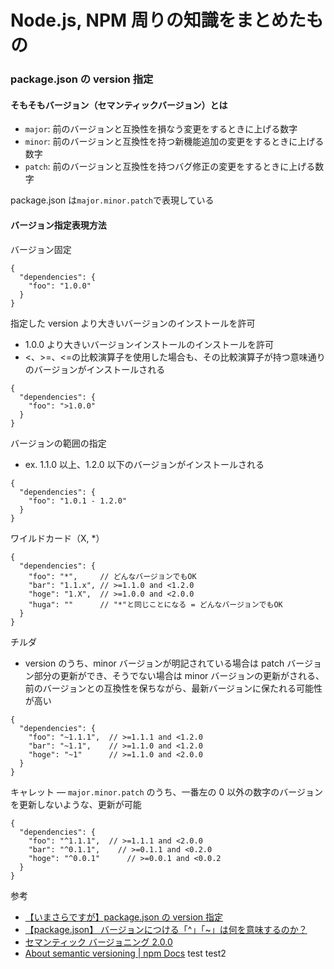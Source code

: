 # Node.js, NPM 周りの知識をまとめたもの

### package.json の version 指定

#### そもそもバージョン（セマンティックバージョン）とは

- `major`: 前のバージョンと互換性を損なう変更をするときに上げる数字
- `minor`: 前のバージョンと互換性を持つ新機能追加の変更をするときに上げる数字
- `patch`: 前のバージョンと互換性を持つバグ修正の変更をするときに上げる数字

package.json は`major.minor.patch`で表現している

#### バージョン指定表現方法

バージョン固定

```
{
  "dependencies": {
    "foo": "1.0.0"
  }
}
```

指定した version より大きいバージョンのインストールを許可

- 1.0.0 より大きいバージョンインストールのインストールを許可
- <、>=、<=の比較演算子を使用した場合も、その比較演算子が持つ意味通りのバージョンがインストールされる

```
{
  "dependencies": {
    "foo": ">1.0.0"
  }
}
```

バージョンの範囲の指定

- ex. 1.1.0 以上、1.2.0 以下のバージョンがインストールされる

```
{
  "dependencies": {
    "foo": "1.0.1 - 1.2.0"
  }
}
```

ワイルドカード（X, \*）

```
{
  "dependencies": {
    "foo": "*",     // どんなバージョンでもOK
    "bar": "1.1.x", // >=1.1.0 and <1.2.0
    "hoge": "1.X",  // >=1.0.0 and <2.0.0
    "huga": ""      // "*"と同じことになる = どんなバージョンでもOK
  }
}
```

チルダ

- version のうち、minor バージョンが明記されている場合は patch バージョン部分の更新ができ、そうでない場合は minor バージョンの更新がされる、前のバージョンとの互換性を保ちながら、最新バージョンに保たれる可能性が高い

```
{
  "dependencies": {
    "foo": "~1.1.1",  // >=1.1.1 and <1.2.0
    "bar": "~1.1",    // >=1.1.0 and <1.2.0
    "hoge": "~1"      // >=1.1.0 and <2.0.0
  }
}
```

キャレット
― `major.minor.patch` のうち、一番左の 0 以外の数字のバージョンを更新しないような、更新が可能

```
{
  "dependencies": {
    "foo": "^1.1.1",  // >=1.1.1 and <2.0.0
    "bar": "^0.1.1",    // >=0.1.1 and <0.2.0
    "hoge": "^0.0.1"      // >=0.0.1 and <0.0.2
  }
}

```

参考

- [【いまさらですが】package.json の version 指定](https://qiita.com/chihiro/items/5826678bc9287fb57a28)
- [【package.json】 バージョンにつける「^」「~」は何を意味するのか？](https://zenn.dev/tm35/articles/778b9a260d43fc)
- [セマンティック バージョニング 2.0.0](https://semver.org/lang/ja/)
- [About semantic versioning | npm Docs](https://docs.npmjs.com/about-semantic-versioning)
test
test2
